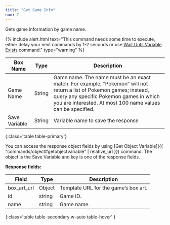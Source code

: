 ```yaml
---
title: "Get Game Info"
num: 7
---
```


Gets game information by game name.

{% include alert.html text="This command needs some time to execute, either delay your next commands by 1-2 seconds or use <a href='/docs/commands/wait#waituntilvariableexists'>Wait Until Variable Exists</a> command." type="warning" %} 

| Box Name | Type | Description | 
|-------|--------|--------
|Game Name|String|Game name. The name must be an exact match. For example, “Pokemon” will not return a list of Pokemon games; instead, query any specific Pokemon games in which you are interested. At most 100 name values can be specified.
|Save Variable|String|Variable name to save the response 
{:class='table table-primary'}

You can access the response object fields by using [Get Object Variable]({{ "commands/object#getobjectvariable" | relative_url }}) command. The object is the Save Variable and key is one of the response fields.


**Response fields:**


| Field | Type| Description| 
|-------|--------|--------
box_art_url | Object	| Template URL for the game’s box art.
id	| string |	Game ID.
name |	string	| Game name.
{:class='table table-secondary w-auto table-hover' }











